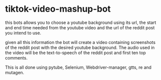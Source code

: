 # tiktok-video-mashup-bot

this bots allows you to choose a youtube background using its url, the start and end time needed from the youtube video 
and the url of the reddit post you intend to use.

given all this information the bot will create a video containing screenshots of the reddit post with the desired youtube background. The audio used in the video will
be the text-to-speech of the reddit post and first ten top comments. 

This is all done using pytube, Selenium, Webdriver-manager, gtts, re and mutagen.
